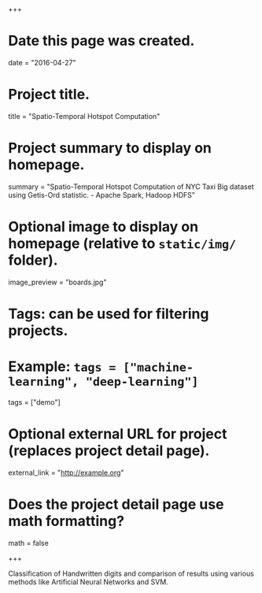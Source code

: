 +++
# Date this page was created.
date = "2016-04-27"

# Project title.
title = "Spatio-Temporal Hotspot Computation"

# Project summary to display on homepage.
summary = "Spatio-Temporal Hotspot Computation of NYC Taxi Big dataset using Getis-Ord statistic. - Apache Spark, Hadoop HDFS"

# Optional image to display on homepage (relative to `static/img/` folder).
image_preview = "boards.jpg"

# Tags: can be used for filtering projects.
# Example: `tags = ["machine-learning", "deep-learning"]`
tags = ["demo"]

# Optional external URL for project (replaces project detail page).
external_link = "http://example.org"

# Does the project detail page use math formatting?
math = false

+++

Classification of Handwritten digits and comparison of results using various methods like Artificial Neural Networks and SVM.

